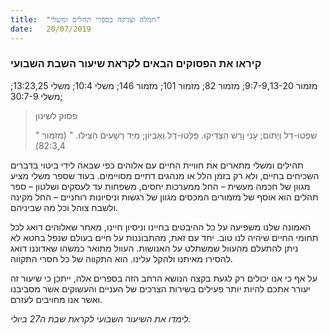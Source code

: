 ```yaml
---
title:  "חמלה וצדקה בספרי תהלים ומשלי"
date:   20/07/2019
---
```


### קיראו את הפסוקים הבאים לקראת שיעור השבת השבועי
מזמור 9:7-9,13-20; מזמור 82; מזמור 101; מזמור 146; משלי 10:4; משלי 13:23,25; משלי 30:7-9; 

> <p>פסוק לשינון</p>
> " שִׁפְטוּ-דַל וְיָתוֹם; עָנִי וָרָשׁ הַצְדִּיקוּ. פַּלְּטוּ-דַל וְאֶבְיוֹן;  מִיַּד רְשָׁעִים הַצִּילוּ. " (מזמור 82:3,4)

תהילים ומשלי מתארים את חוויית החיים עם אלוהים כפי שבאה לידי ביטוי בדברים השכיחים בחיים, ולא רק בזמן הלל או מנהגים דתיים מסויימים. בעוד שספר משלי מציע מגוון של חכמה מעשית – החל ממערכות יחסים, משפחות עד לעסקים ושלטון – ספר תהלים הוא אוסף של מזמורים המכסים מגוון של רגשות וניסיונות רוחניים – החל מקינה ולשבח צוהל וכל מה שביניהם.

האמונה שלנו משפיעה על כל ההיבטים בחיינו וניסיון חיינו, מאחר שאלוהים דואג לכל תחומי החיים שיהיה לנו טוב. יחד עם זאת, מהתבוננות על חיים בעולם שנפל בחטא לא ניתן להתעלם מהעוול שמשתלט על האנושות. העוול מתואר כמשהו שאדוננו דואג להסירו מאיתנו ולהקל עלינו. הוא התקווה של כל חסרי התקווה.

על אף כי אנו יכולים רק לגעת בקצה הנושא הרחב הזה בספרים אלה, ייתכן כי שיעור זה יעורר אתכם להיות יותר פעילים בשירות הצרכים של העניים והעשוקים אשר מסביבנו ואשר אנו מחויבים לעזרם.

_לימדו את השיעור השבועי לקראת שבת ה27 ביולי._